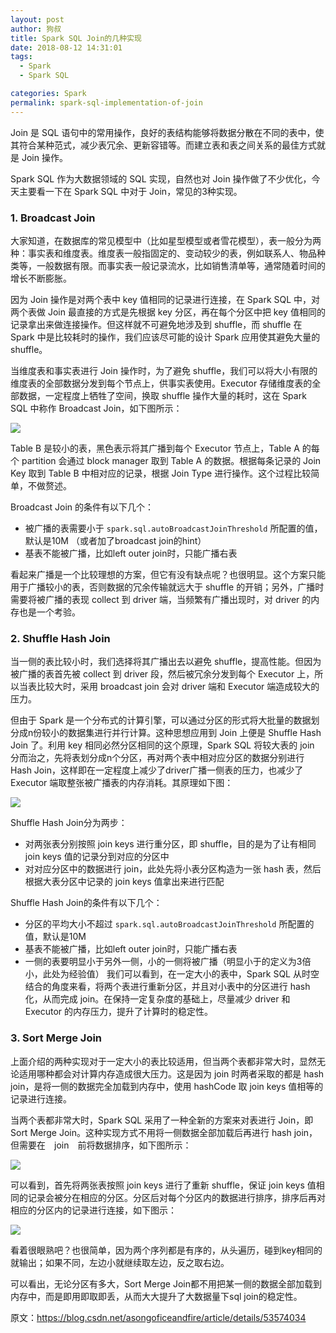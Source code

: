 ```yaml
---
layout: post
author: 狗叔
title: Spark SQL Join的几种实现
date: 2018-08-12 14:31:01
tags:
  - Spark
  - Spark SQL

categories: Spark
permalink: spark-sql-implementation-of-join
---
```


Join 是 SQL 语句中的常用操作，良好的表结构能够将数据分散在不同的表中，使其符合某种范式，减少表冗余、更新容错等。而建立表和表之间关系的最佳方式就是 Join 操作。

Spark SQL 作为大数据领域的 SQL 实现，自然也对 Join 操作做了不少优化，今天主要看一下在 Spark SQL 中对于 Join，常见的3种实现。

### 1. Broadcast Join

大家知道，在数据库的常见模型中（比如星型模型或者雪花模型），表一般分为两种：事实表和维度表。维度表一般指固定的、变动较少的表，例如联系人、物品种类等，一般数据有限。而事实表一般记录流水，比如销售清单等，通常随着时间的增长不断膨胀。

因为 Join 操作是对两个表中 key 值相同的记录进行连接，在 Spark SQL 中，对两个表做 Join 最直接的方式是先根据 key 分区，再在每个分区中把 key 值相同的记录拿出来做连接操作。但这样就不可避免地涉及到 shuffle，而 shuffle 在 Spark 中是比较耗时的操作，我们应该尽可能的设计 Spark 应用使其避免大量的 shuffle。

当维度表和事实表进行 Join 操作时，为了避免 shuffle，我们可以将大小有限的维度表的全部数据分发到每个节点上，供事实表使用。Executor 存储维度表的全部数据，一定程度上牺牲了空间，换取 shuffle 操作大量的耗时，这在 Spark SQL 中称作 Broadcast Join，如下图所示：

![](https://github.com/sjf0115/PubLearnNotes/blob/master/image/Spark/spark-sql-implementation-of-join-1.png?raw=true)

Table B 是较小的表，黑色表示将其广播到每个 Executor 节点上，Table A 的每个 partition 会通过 block manager 取到 Table A 的数据。根据每条记录的 Join Key 取到 Table B 中相对应的记录，根据 Join Type 进行操作。这个过程比较简单，不做赘述。

Broadcast Join 的条件有以下几个：
- 被广播的表需要小于 `spark.sql.autoBroadcastJoinThreshold` 所配置的值，默认是10M （或者加了broadcast join的hint）
- 基表不能被广播，比如left outer join时，只能广播右表

看起来广播是一个比较理想的方案，但它有没有缺点呢？也很明显。这个方案只能用于广播较小的表，否则数据的冗余传输就远大于 shuffle 的开销；另外，广播时需要将被广播的表现 collect 到 driver 端，当频繁有广播出现时，对 driver 的内存也是一个考验。

### 2. Shuffle Hash Join

当一侧的表比较小时，我们选择将其广播出去以避免 shuffle，提高性能。但因为被广播的表首先被 collect 到 driver 段，然后被冗余分发到每个 Executor 上，所以当表比较大时，采用 broadcast join 会对 driver 端和 Executor 端造成较大的压力。

但由于 Spark 是一个分布式的计算引擎，可以通过分区的形式将大批量的数据划分成n份较小的数据集进行并行计算。这种思想应用到 Join 上便是 Shuffle Hash Join 了。利用 key 相同必然分区相同的这个原理，Spark SQL 将较大表的 join 分而治之，先将表划分成n个分区，再对两个表中相对应分区的数据分别进行 Hash Join，这样即在一定程度上减少了driver广播一侧表的压力，也减少了 Executor 端取整张被广播表的内存消耗。其原理如下图：

![](https://github.com/sjf0115/PubLearnNotes/blob/master/image/Spark/spark-sql-implementation-of-join-2.png?raw=true)

Shuffle Hash Join分为两步：
- 对两张表分别按照 join keys 进行重分区，即 shuffle，目的是为了让有相同 join keys 值的记录分到对应的分区中
- 对对应分区中的数据进行 join，此处先将小表分区构造为一张 hash 表，然后根据大表分区中记录的 join keys 值拿出来进行匹配

Shuffle Hash Join的条件有以下几个：
- 分区的平均大小不超过 `spark.sql.autoBroadcastJoinThreshold` 所配置的值，默认是10M
- 基表不能被广播，比如left outer join时，只能广播右表
- 一侧的表要明显小于另外一侧，小的一侧将被广播（明显小于的定义为3倍小，此处为经验值）
我们可以看到，在一定大小的表中，Spark SQL 从时空结合的角度来看，将两个表进行重新分区，并且对小表中的分区进行 hash 化，从而完成 join。在保持一定复杂度的基础上，尽量减少 driver 和 Executor 的内存压力，提升了计算时的稳定性。

### 3. Sort Merge Join

上面介绍的两种实现对于一定大小的表比较适用，但当两个表都非常大时，显然无论适用哪种都会对计算内存造成很大压力。这是因为 join 时两者采取的都是 hash join，是将一侧的数据完全加载到内存中，使用 hashCode 取 join keys 值相等的记录进行连接。

当两个表都非常大时，Spark SQL 采用了一种全新的方案来对表进行 Join，即 Sort Merge Join。这种实现方式不用将一侧数据全部加载后再进行 hash join，但需要在　join　前将数据排序，如下图所示：

![](https://github.com/sjf0115/PubLearnNotes/blob/master/image/Spark/spark-sql-implementation-of-join-3.png?raw=true)

可以看到，首先将两张表按照 join keys 进行了重新 shuffle，保证 join keys 值相同的记录会被分在相应的分区。分区后对每个分区内的数据进行排序，排序后再对相应的分区内的记录进行连接，如下图示：

![](https://github.com/sjf0115/PubLearnNotes/blob/master/image/Spark/spark-sql-implementation-of-join-4.png?raw=true)

看着很眼熟吧？也很简单，因为两个序列都是有序的，从头遍历，碰到key相同的就输出；如果不同，左边小就继续取左边，反之取右边。

可以看出，无论分区有多大，Sort Merge Join都不用把某一侧的数据全部加载到内存中，而是即用即取即丢，从而大大提升了大数据量下sql join的稳定性。



原文：https://blog.csdn.net/asongoficeandfire/article/details/53574034
